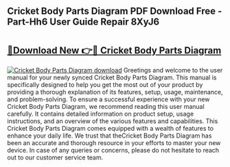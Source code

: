 ## Cricket Body Parts Diagram PDF Download Free - Part-Hh6 User Guide Repair 8XyJ6

# <h2><a href="http://dfr04e.blite.top/?on=Cricket+Body+Parts+Diagram">🔗Download New 👉🔴 Cricket Body Parts Diagram</a></h2>

[![Cricket Body Parts Diagram download](https://i.imgur.com/lujVjoI.png)](http://dfr04e.blite.top/?on=Cricket+Body+Parts+Diagram)
Greetings and welcome to the user manual for your newly synced Cricket Body Parts Diagram. This manual is specifically designed to help you get the most out of your product by providing a thorough explanation of its features, setup, usage, maintenance, and problem-solving. To ensure a successful experience with your new Cricket Body Parts Diagram, we recommend reading this user manual carefully. It contains detailed information on product setup, usage instructions, and an overview of the various features and capabilities. This Cricket Body Parts Diagram comes equipped with a wealth of features to enhance your daily life. We trust that theCricket Body Parts Diagram has been an accurate and thorough resource in your efforts to master your new device. In case of any queries or concerns, please do not hesitate to reach out to our customer service team.

